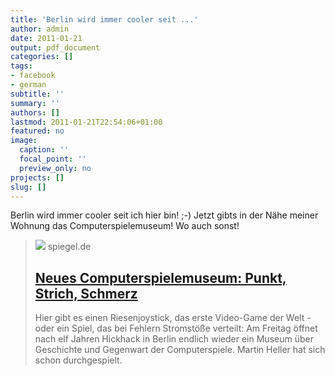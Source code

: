 ```yaml
---
title: 'Berlin wird immer cooler seit ...'
author: admin
date: 2011-01-21
output: pdf_document
categories: []
tags:
- facebook
- german
subtitle: ''
summary: ''
authors: []
lastmod: 2011-01-21T22:54:06+01:00
featured: no
image:
  caption: ''
  focal_point: ''
  preview_only: no
projects: []
slug: []
---
```

Berlin wird immer cooler seit ich hier bin! ;-)  Jetzt gibts in der Nähe meiner Wohnung das Computerspielemuseum! Wo auch sonst!
> [![](https://cdn.prod.www.spiegel.de/images/6eb0eeda-0001-0004-0000-000000171752_w1280_r1.77_fpx35.19_fpy50.jpg)](http://www.spiegel.de/netzwelt/games/0,1518,740289,00.html)
> spiegel.de
> ## [Neues Computerspielemuseum: Punkt, Strich, Schmerz](http://www.spiegel.de/netzwelt/games/0,1518,740289,00.html)
>
>Hier gibt es einen Riesenjoystick, das erste Video-Game der Welt - oder ein Spiel, das bei Fehlern Stromstöße verteilt: Am Freitag öffnet nach elf Jahren Hickhack in Berlin endlich wieder ein Museum über Geschichte und Gegenwart der Computerspiele. Martin Heller hat sich schon durchgespielt.

